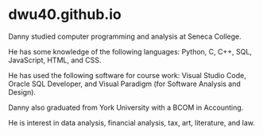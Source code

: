 # dwu40.github.io

Danny studied computer programming and analysis at Seneca College. 

He has some knowledge of the following languages: Python, C, C++, SQL, JavaScript, HTML, and CSS. 

He has used the following software for course work: Visual Studio Code, Oracle SQL Developer, and Visual Paradigm (for Software Analysis and Design). 

Danny also graduated from York University with a BCOM in Accounting.

He is interest in data analysis, financial analysis, tax, art, literature, and law.
